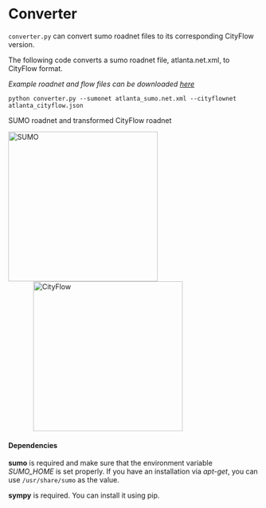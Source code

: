 # Converter

`converter.py` can convert sumo roadnet files to its corresponding CityFlow version. 

The following code converts a sumo roadnet file, atlanta.net.xml, to CityFlow format.

*Example roadnet and flow files can be downloaded [here](https://github.com/cityflow-project/data/tree/master/tools/Converter/examples)*

```
python converter.py --sumonet atlanta_sumo.net.xml --cityflownet atlanta_cityflow.json
```

SUMO roadnet and transformed CityFlow roadnet

<p float="left">
    <img src="https://github.com/cityflow-project/data/raw/master/tools/Converter/figures/sumo.png" alt="SUMO" height="300px"/>
    <img src="https://github.com/cityflow-project/data/raw/master/tools/Converter/figures/city_flow.png" alt="CityFlow" height="300px" style="margin-left:50px"/>
</p>



#### Dependencies

**sumo** is required and make sure that the environment variable *SUMO_HOME* is set properly. If you have an installation via *apt-get*, you can use `/usr/share/sumo` as the value.

**sympy** is required.  You can install it using pip.